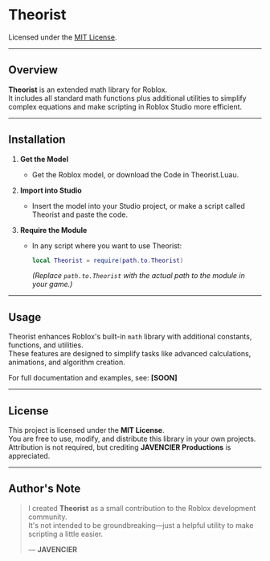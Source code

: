 # Theorist
Licensed under the [MIT License](#license).  

---

## Overview

**Theorist** is an extended math library for Roblox.  
It includes all standard math functions plus additional utilities to simplify complex equations and make scripting in Roblox Studio more efficient.

---

## Installation

1. **Get the Model**  
   - Get the Roblox model, or download the Code in Theorist.Luau.

2. **Import into Studio**  
   - Insert the model into your Studio project, or make a script called Theorist and paste the code.

3. **Require the Module**  
   - In any script where you want to use Theorist:
     ```lua
     local Theorist = require(path.to.Theorist)
     ```
     *(Replace `path.to.Theorist` with the actual path to the module in your game.)*

---

## Usage

Theorist enhances Roblox's built-in `math` library with additional constants, functions, and utilities.  
These features are designed to simplify tasks like advanced calculations, animations, and algorithm creation.

For full documentation and examples, see: **[SOON]**

---

## License

This project is licensed under the **MIT License**.  
You are free to use, modify, and distribute this library in your own projects.  
Attribution is not required, but crediting **JAVENCIER Productions** is appreciated.  

---

## Author's Note

> I created **Theorist** as a small contribution to the Roblox development community.  
> It's not intended to be groundbreaking—just a helpful utility to make scripting a little easier.  
>  
> — **JAVENCIER**
